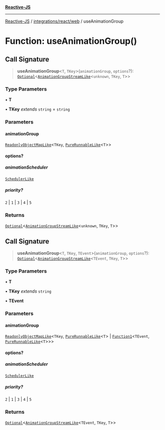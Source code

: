 [**Reactive-JS**](../../../../README.md)

***

[Reactive-JS](../../../../README.md) / [integrations/react/web](../README.md) / useAnimationGroup

# Function: useAnimationGroup()

## Call Signature

> **useAnimationGroup**\<`T`, `TKey`\>(`animationGroup`, `options`?): [`Optional`](../../../../functions/type-aliases/Optional.md)\<[`AnimationGroupStreamLike`](../../../../concurrent/interfaces/AnimationGroupStreamLike.md)\<`unknown`, `TKey`, `T`\>\>

### Type Parameters

• **T**

• **TKey** *extends* `string` = `string`

### Parameters

#### animationGroup

[`ReadonlyObjectMapLike`](../../../../collections/type-aliases/ReadonlyObjectMapLike.md)\<`TKey`, [`PureRunnableLike`](../../../../concurrent/interfaces/PureRunnableLike.md)\<`T`\>\>

#### options?

##### animationScheduler

[`SchedulerLike`](../../../../concurrent/interfaces/SchedulerLike.md)

##### priority?

`2` \| `1` \| `3` \| `4` \| `5`

### Returns

[`Optional`](../../../../functions/type-aliases/Optional.md)\<[`AnimationGroupStreamLike`](../../../../concurrent/interfaces/AnimationGroupStreamLike.md)\<`unknown`, `TKey`, `T`\>\>

## Call Signature

> **useAnimationGroup**\<`T`, `TKey`, `TEvent`\>(`animationGroup`, `options`?): [`Optional`](../../../../functions/type-aliases/Optional.md)\<[`AnimationGroupStreamLike`](../../../../concurrent/interfaces/AnimationGroupStreamLike.md)\<`TEvent`, `TKey`, `T`\>\>

### Type Parameters

• **T**

• **TKey** *extends* `string`

• **TEvent**

### Parameters

#### animationGroup

[`ReadonlyObjectMapLike`](../../../../collections/type-aliases/ReadonlyObjectMapLike.md)\<`TKey`, [`PureRunnableLike`](../../../../concurrent/interfaces/PureRunnableLike.md)\<`T`\> \| [`Function1`](../../../../functions/type-aliases/Function1.md)\<`TEvent`, [`PureRunnableLike`](../../../../concurrent/interfaces/PureRunnableLike.md)\<`T`\>\>\>

#### options?

##### animationScheduler

[`SchedulerLike`](../../../../concurrent/interfaces/SchedulerLike.md)

##### priority?

`2` \| `1` \| `3` \| `4` \| `5`

### Returns

[`Optional`](../../../../functions/type-aliases/Optional.md)\<[`AnimationGroupStreamLike`](../../../../concurrent/interfaces/AnimationGroupStreamLike.md)\<`TEvent`, `TKey`, `T`\>\>
